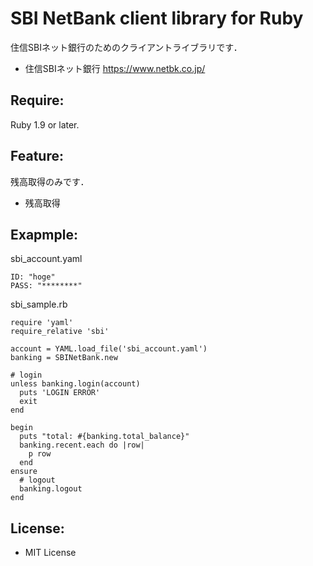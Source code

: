 # SBI NetBank client library for Ruby

住信SBIネット銀行のためのクライアントライブラリです．

- 住信SBIネット銀行 https://www.netbk.co.jp/

## Require:

Ruby 1.9 or later.

## Feature:

残高取得のみです．

- 残高取得

## Exapmple:

sbi_account.yaml

```
ID: "hoge"
PASS: "********"
```

sbi_sample.rb
```
require 'yaml'
require_relative 'sbi'

account = YAML.load_file('sbi_account.yaml')
banking = SBINetBank.new

# login
unless banking.login(account)
  puts 'LOGIN ERROR'
  exit
end

begin
  puts "total: #{banking.total_balance}"
  banking.recent.each do |row|
    p row
  end
ensure
  # logout
  banking.logout
end
```

## License:

- MIT License

